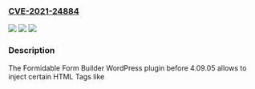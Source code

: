 ### [CVE-2021-24884](https://cve.mitre.org/cgi-bin/cvename.cgi?name=CVE-2021-24884)
![](https://img.shields.io/static/v1?label=Product&message=Formidable%20Form%20Builder%20%E2%80%93%20Contact%20Form%2C%20Survey%20%26%20Quiz%20Forms%20Plugin%20for%20WordPress&color=blue)
![](https://img.shields.io/static/v1?label=Version&message=4.09.05%3C%204.09.05%20&color=brighgreen)
![](https://img.shields.io/static/v1?label=Vulnerability&message=CWE-79%20Cross-site%20Scripting%20(XSS)&color=brighgreen)

### Description

The Formidable Form Builder WordPress plugin before 4.09.05 allows to inject certain HTML Tags like <audio>,<video>,<img>,<a> and<button>.This could allow an unauthenticated, remote attacker to exploit a HTML-injection byinjecting a malicous link. The HTML-injection may trick authenticated users to follow the link. If the Link gets clicked, Javascript code can be executed. The vulnerability is due to insufficient sanitization of the "data-frmverify" tag for links in the web-based entry inspection page of affected systems. A successful exploitation incomibantion with CSRF could allow the attacker to perform arbitrary actions on an affected system with the privileges of the user. These actions include stealing the users account by changing their password or allowing attackers to submit their own code through an authenticated user resulting in Remote Code Execution. If an authenticated user who is able to edit Wordpress PHP Code in any kind, clicks the malicious link, PHP code can be edited.

### POC

#### Reference
- https://wpscan.com/vulnerability/b57dacdd-43c2-48f8-ac1e-eb8306b22533

#### Github
- https://github.com/ARPSyndicate/cvemon
- https://github.com/S1lkys/CVE-2021-24884
- https://github.com/k0mi-tg/CVE-POC
- https://github.com/manas3c/CVE-POC
- https://github.com/nomi-sec/PoC-in-GitHub
- https://github.com/youwizard/CVE-POC

